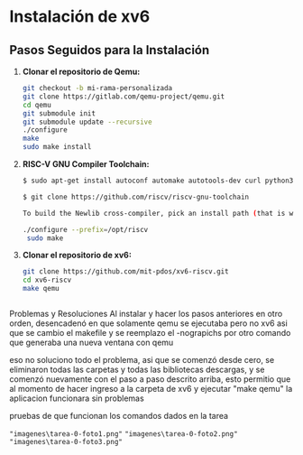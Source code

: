# Instalación de xv6

## Pasos Seguidos para la Instalación

1. **Clonar el repositorio de Qemu:**
   ```bash
   git checkout -b mi-rama-personalizada
   git clone https://gitlab.com/qemu-project/qemu.git
   cd qemu
   git submodule init
   git submodule update --recursive
   ./configure
   make
   sudo make install

2. **RISC-V GNU Compiler Toolchain:**
   ```bash
   $ sudo apt-get install autoconf automake autotools-dev curl python3 python3-pip libmpc-dev libmpfr-dev libgmp-dev gawk build-essential bison flex texinfo gperf libtool patchutils bc zlib1g-dev libexpat-dev ninja-build git cmake libglib2.0-dev libslirp-dev

   $ git clone https://github.com/riscv/riscv-gnu-toolchain

   To build the Newlib cross-compiler, pick an install path (that is writeable). If you choose, say, /opt/riscv, then add /opt/riscv/bin to your PATH. Then

   ./configure --prefix=/opt/riscv
    sudo make

3. **Clonar el repositorio de xv6:**
   ```bash
   git clone https://github.com/mit-pdos/xv6-riscv.git
   cd xv6-riscv
   make qemu



Problemas y Resoluciones
Al instalar y hacer los pasos anteriores en  otro orden, desencadenó en que solamente qemu se ejecutaba pero no xv6
asi que se cambio el makefile y se reemplazo el -nograpichs por otro comando que generaba una nueva ventana con qemu

eso no soluciono todo el problema, asi que se comenzó desde
cero, se eliminaron todas las carpetas y todas las bibliotecas descargas, y se comenzó nuevamente con el paso a paso descrito arriba, esto permitio que al momento de hacer ingreso a la carpeta de xv6 y ejecutar "make qemu" la aplicacion funcionara sin problemas

pruebas de que funcionan los comandos dados en la tarea

`"imagenes\tarea-0-foto1.png"`
`"imagenes\tarea-0-foto2.png"`
`"imagenes\tarea-0-foto3.png"`

